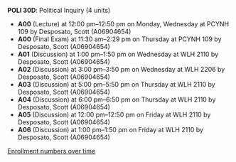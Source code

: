**POLI 30D**: Political Inquiry (4 units)

- **A00** (Lecture) at 12:00 pm–12:50 pm on Monday, Wednesday at PCYNH 109 by Desposato, Scott (A06904654)
- **A00** (Final Exam) at 11:30 am–2:29 pm on Thursday at PCYNH 109 by Desposato, Scott (A06904654)
- **A01** (Discussion) at 1:00 pm–1:50 pm on Wednesday at WLH 2110 by Desposato, Scott (A06904654)
- **A02** (Discussion) at 3:00 pm–3:50 pm on Wednesday at WLH 2206 by Desposato, Scott (A06904654)
- **A03** (Discussion) at 5:00 pm–5:50 pm on Thursday at WLH 2110 by Desposato, Scott (A06904654)
- **A04** (Discussion) at 6:00 pm–6:50 pm on Thursday at WLH 2110 by Desposato, Scott (A06904654)
- **A05** (Discussion) at 12:00 pm–12:50 pm on Friday at WLH 2110 by Desposato, Scott (A06904654)
- **A06** (Discussion) at 1:00 pm–1:50 pm on Friday at WLH 2110 by Desposato, Scott (A06904654)

[Enrollment numbers over time](./POLI30D.tsv)
